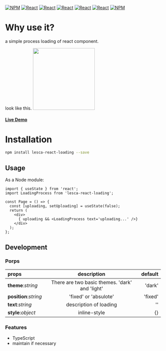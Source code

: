 [![NPM](https://img.shields.io/badge/NPM-ba443f?style=for-the-badge&logo=npm&logoColor=white)](https://www.npmjs.com/)
[![React](https://img.shields.io/badge/Node.js-43853D?style=for-the-badge&logo=node.js&logoColor=white)](https://nodejs.org/en/)
[![React](https://img.shields.io/badge/-ReactJs-61DAFB?style=for-the-badge&logo=react&logoColor=white)](https://zh-hant.reactjs.org/)
[![React](https://img.shields.io/badge/Less-1d365d?style=for-the-badge&logo=less&logoColor=white)](https://lesscss.org/)
[![React](https://img.shields.io/badge/HTML5-E34F26?style=for-the-badge&logo=html5&logoColor=white)](https://www.w3schools.com/html/)
[![React](https://img.shields.io/badge/-CSS3-1572B6?style=for-the-badge&logo=css3&logoColor=white)](https://www.w3schools.com/css/)
[![NPM](https://img.shields.io/badge/DEV-Jameshsu1125-9cf?style=for-the-badge)](https://www.npmjs.com/~jameshsu1125)

# Why use it?

a simple process loading of react component.

look like this.
<img src='http://linebot.lesca.net/data/git/02.gif' width='200' height='200' />

#### [Live Demo](https://jameshsu1125.github.io/lesca-react-loading/)

# Installation

```sh
npm install lesca-react-loading --save
```

## Usage

As a Node module:

```JSX
import { useState } from 'react';
import LoadingProcess from 'lesca-react-loading';

const Page = () => {
  const [uploading, setUploading] = useState(false);
  return (
    <div>
      { uploading && <LoadingProcess text='uploading...' />}
    </div>
  );
};
```

## Development

### Porps

| props                 |                  description                   | default |
| :-------------------- | :--------------------------------------------: | ------: |
| **theme**:_string_    | There are two basic themes. 'dark' and 'light' |  'dark' |
| **position**:_string_ |             'fixed' or 'absulote'              | 'fixed' |
| **text**:_string_     |             description of loading             |      '' |
| **style**:_object_    |                  inline-style                  |      {} |

### Features

- TypeScript
- maintain if necessary
